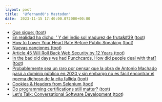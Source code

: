 ```yaml
---
layout: post
title:  "@fernand0's Mastodon"
date:  2023-11-15 17:40:00.072000+00:00
---
```

*  [Que sigue: ](https://mastodon.social/@fernand0/111415787524827179) ([toot](https://mastodon.social/@fernand0/111415787524827179))
*  [En realidad ha dicho: &#39; Y del indio sol madurez de fruta&#39 ](https://mastodon.social/@fernand0/111415778115776382) ([toot](https://mastodon.social/@fernand0/111415778115776382))
*  [How to Lower Your Heart Rate Before Public Speaking ](https://danielmiessler.com/p/lower-heart-rate-public-speakin) ([toot](https://mastodon.social/@fernand0/111415773964574191))
*  [Nuevas canciones ](https://www.cervantesvirtual.com/obra-visor/nuevas-canciones-986132/html/30272377-428c-4926-b563-5f553e7cdea1_2.htm) ([toot](https://mastodon.social/@fernand0/111415648673331797))
*  [Article 45 Will Roll Back Web Security by 12 Years ](https://www.eff.org/deeplinks/2023/11/article-45-will-roll-back-web-security-12-year) ([toot](https://mastodon.social/@fernand0/111415516360614234))
*  [In the bad old days we had Punchcards. How did people deal with that?  ](https://blog.computationalcomplexity.org/2023/11/in-bad-old-days-we-had-punchcards-how.htm) ([toot](https://mastodon.social/@fernand0/111415346833646464))
*  [Probablemente sea un raro por pensar que la obra de Antonio Machado pasó a dominio público en 2020 y sin embargo no es fácil encontrar el poema dichoso de la cita fallida ](https://mastodon.social/@fernand0/111415283909561270) ([toot](https://mastodon.social/@fernand0/111415283909561270))
*  [Cookies & Headers from Selenium ](https://datawookie.dev/blog/2023/11/cookies-headers-from-selenium) ([toot](https://mastodon.social/@fernand0/111414966166776072))
*  [Do programming certifications still matter? ](https://www.infoworld.com/article/3709508/do-programming-certifications-still-matter.htm) ([toot](https://mastodon.social/@fernand0/111414697684192946))
*  [Let's Talk: Conversational Software Development ](https://thenewstack.io/lets-talk-conversational-software-development) ([toot](https://mastodon.social/@fernand0/111414557753346849))

